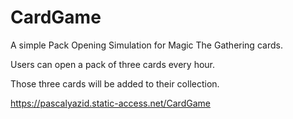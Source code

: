 # CardGame
A simple Pack Opening Simulation for Magic The Gathering cards.

Users can open a pack of three cards every hour.

Those three cards will be added to their collection.

https://pascalyazid.static-access.net/CardGame
